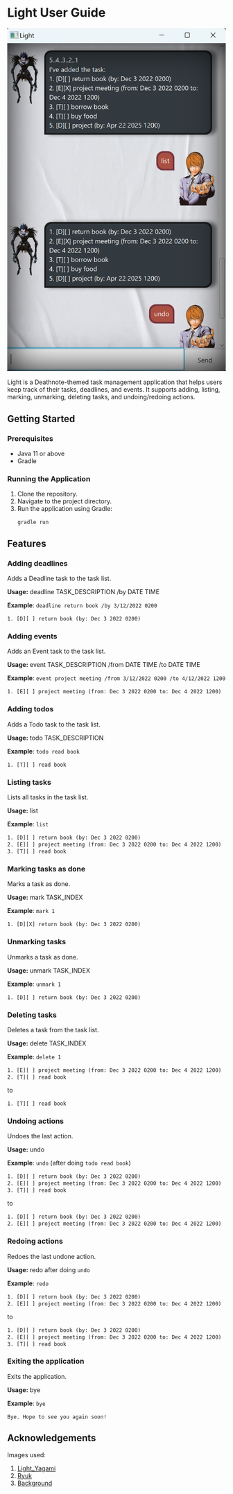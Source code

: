 # Light User Guide

![Product screenshot](Ui.png)


Light is a Deathnote-themed task management application that helps users keep track of their tasks, deadlines, and events. It supports adding, listing, marking, unmarking, deleting tasks, and undoing/redoing actions.

## Getting Started

### Prerequisites
- Java 11 or above
- Gradle

### Running the Application
1. Clone the repository.
2. Navigate to the project directory.
3. Run the application using Gradle:
   ```
   gradle run
   ```
## Features

### Adding deadlines
Adds a Deadline task to the task list.

**Usage:** deadline TASK_DESCRIPTION /by DATE TIME

**Example**: `deadline return book /by 3/12/2022 0200`

```
1. [D][ ] return book (by: Dec 3 2022 0200)
```

### Adding events
Adds an Event task to the task list.

**Usage:** event TASK_DESCRIPTION /from DATE TIME /to DATE TIME

**Example**: `event project meeting /from 3/12/2022 0200 /to 4/12/2022 1200`

```
1. [E][ ] project meeting (from: Dec 3 2022 0200 to: Dec 4 2022 1200)
```

### Adding todos
Adds a Todo task to the task list.

**Usage:** todo TASK_DESCRIPTION

**Example**: `todo read book`

```
1. [T][ ] read book
```

### Listing tasks
Lists all tasks in the task list.

**Usage:** list

**Example**: `list`

```
1. [D][ ] return book (by: Dec 3 2022 0200)
2. [E][ ] project meeting (from: Dec 3 2022 0200 to: Dec 4 2022 1200)
3. [T][ ] read book
```

### Marking tasks as done
Marks a task as done.

**Usage:** mark TASK_INDEX

**Example**: `mark 1`

```
1. [D][X] return book (by: Dec 3 2022 0200)
```

### Unmarking tasks
Unmarks a task as done.

**Usage:** unmark TASK_INDEX

**Example**: `unmark 1`

```
1. [D][ ] return book (by: Dec 3 2022 0200)
```

### Deleting tasks
Deletes a task from the task list.

**Usage:** delete TASK_INDEX

**Example**: `delete 1`

```
1. [E][ ] project meeting (from: Dec 3 2022 0200 to: Dec 4 2022 1200)
2. [T][ ] read book
```
to
```
1. [T][ ] read book
```

### Undoing actions
Undoes the last action.

**Usage:** undo

**Example**: `undo` (after doing `todo read book`)

```
1. [D][ ] return book (by: Dec 3 2022 0200)
2. [E][ ] project meeting (from: Dec 3 2022 0200 to: Dec 4 2022 1200)
3. [T][ ] read book
```
to
```
1. [D][ ] return book (by: Dec 3 2022 0200)
2. [E][ ] project meeting (from: Dec 3 2022 0200 to: Dec 4 2022 1200)
```

### Redoing actions
Redoes the last undone action.

**Usage:** redo after doing `undo`

**Example**: `redo`

```
1. [D][ ] return book (by: Dec 3 2022 0200)
2. [E][ ] project meeting (from: Dec 3 2022 0200 to: Dec 4 2022 1200)
```
to
```
1. [D][ ] return book (by: Dec 3 2022 0200)
2. [E][ ] project meeting (from: Dec 3 2022 0200 to: Dec 4 2022 1200)
3. [T][ ] read book
```

### Exiting the application
Exits the application.

**Usage:** bye

**Example**: `bye`

```
Bye. Hope to see you again soon!
```

## Acknowledgements
Images used:
1. [Light_Yagami](https://en.wikipedia.org/wiki/File:Light_from_Death_Note.jpg)
2. [Ryuk](https://static.wikia.nocookie.net/all-worlds-alliance/images/b/b1/D87d814ca13eaa34c11af49e09dd6a28--death-note-cosplay-shinigami.png/revision/latest?cb=20190130121440)
3. [Background](https://www.freepik.com/free-photo/white-crinkled-paper-texture-background_13461872.htm#query=paper%20texture&position=2&from_view=keyword&track=ais_hybrid&uuid=3b33941a-3d2c-4820-b104-1c36398c3d09)